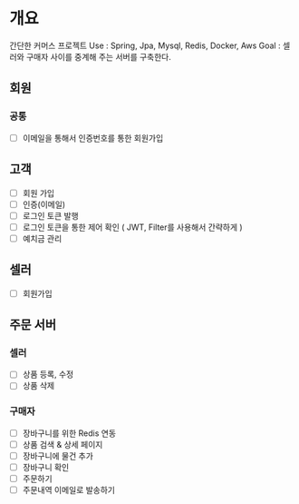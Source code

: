 # 개요
간단한 커머스 프로젝트
Use : Spring, Jpa, Mysql, Redis, Docker, Aws
Goal : 셀러와 구매자 사이를 중계해 주는 서버를 구축한다.

## 회원
### 공통
- [ ] 이메일을 통해서 인증번호를 통한 회원가입
      
## 고객
- [ ] 회원 가입
- [ ] 인증(이메일)
- [ ] 로그인 토큰 발행
- [ ] 로그인 토큰을 통한 제어 확인 ( JWT, Filter를 사용해서 간략하게 )
- [ ] 예치금 관리

## 셀러
- [ ] 회원가입

## 주문 서버

### 셀러
- [ ] 상품 등록, 수정
- [ ] 상품 삭제

### 구매자
- [ ] 장바구니를 위한 Redis 연동
- [ ] 상품 검색 & 상세 페이지
- [ ] 장바구니에 물건 추가
- [ ] 장바구니 확인
- [ ] 주문하기
- [ ] 주문내역 이메일로 발송하기
